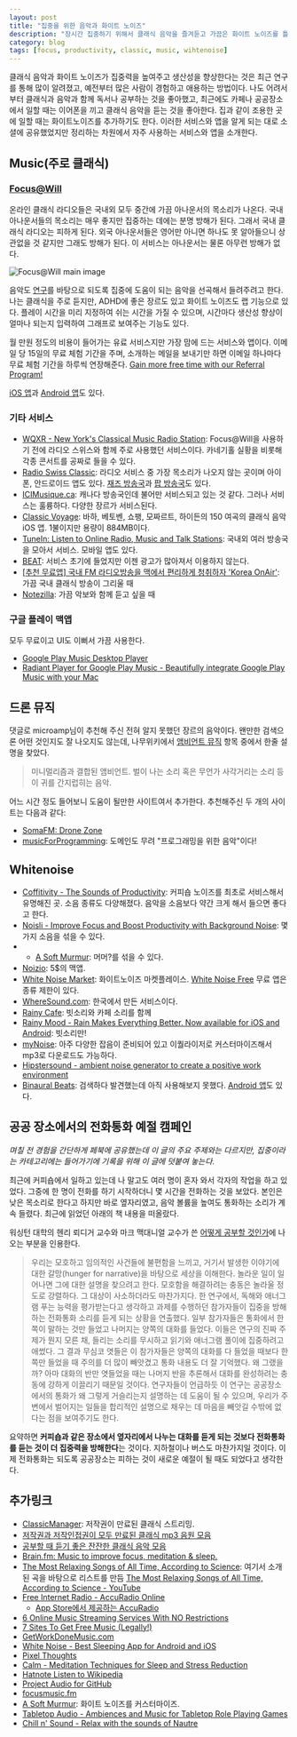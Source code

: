 ```yaml
---
layout: post
title: "집중을 위한 음악과 화이트 노이즈"
description: "장시간 집중하기 위해서 클래식 음악을 즐겨듣고 가끔은 화이트 노이즈를 틀어놓고 일하곤 한다. 즐겨 찾는 서비스와 앱을 정리한다"
category: blog
tags: [focus, productivity, classic, music, wihtenoise]
---
```


클래식 음악과 화이트 노이즈가 집중력을 높여주고 생산성을 향상한다는 것은 최근 연구를 통해 많이 알려졌고, 예전부터 많은 사람이 경험하고 애용하는 방법이다. 나도 어려서부터 클래식과 음악과 함께 독서나 공부하는 것을 좋아했고, 최근에도 카페나 공공장소에서 일할 때는 이어폰을 끼고 클래식 음악을 듣는 것을 좋아한다. 집과 같이 조용한 곳에 일할 때는 화이트노이즈를 추가하기도 한다. 이러한 서비스와 앱을 알게 되는 대로 소셜에 공유했었지만 정리하는 차원에서 자주 사용하는 서비스와 앱을 소개한다.

## Music(주로 클래식)

### [Focus@Will](https://www.focusatwill.com/)

온라인 클래식 라디오들은 국내외 모두 중간에 가끔 아나운서의 목소리가 나온다. 국내 아나운서들의 목소리는 매우 좋지만 집중하는 데에는 분명 방해가 된다. 그래서 국내 클래식 라디오는 피하게 된다. 외국 아나운서들은 영어만 아니면 하나도 못 알아들으니 상관없을 것 같지만 그래도 방해가 된다. 이 서비스는 아나운서는 물론 아무런 방해가 없다.

![Focus@Will main image](https://www.focusatwill.com/wp-content/uploads/2015/12/imac3.png)

음악도 [연구](https://www.focusatwill.com/the-science-behind-music-for-concentration-and-focus/)를 바탕으로 되도록 집중에 도움이 되는 음악을 선곡해서 들려주려고 한다. 나는 클래식을 주로 듣지만, ADHD에 좋은 장르도 있고 화이트 노이즈도 랩 기능으로 있다. 플레이 시간을 미리 지정하여 쉬는 시간을 가질 수 있으며, 시간마다 생산성 향상이 얼마나 되는지 입력하여 그래프로 보여주는 기능도 있다.

월 만원 정도의 비용이 들어가는 유료 서비스지만 가장 맘에 드는 서비스와 앱이다. 이메일 당 15일의 무료 체험 기간을 주며, 소개하는 메일을 보내기만 하면 이메일 하나마다 무료 체험 기간을 하루씩 연장해준다. [Gain more free time with our Referral Program!](https://focusatwill.zendesk.com/hc/en-us/articles/207859976-Gain-more-free-time-with-our-Referral-Program-Update-)

[iOS 앱](https://itunes.apple.com/kr/app/focus-will/id638810714?mt=8)과 [Android 앱](https://play.google.com/store/apps/details?id=com.focusatwill.androidApp&hl=ko)도 있다.

### 기타 서비스

- [WQXR - New York's Classical Music Radio Station](http://www.wqxr.org/#!/): Focus@Will을 사용하기 전에 라디오 스위스와 함께 주로 사용했던 서비스이다. 카네기홀 실황을 비롯해 각종 콘서트를 공짜로 들을 수 있다.
- [Radio Swiss Classic](http://www.radioswissclassic.ch/en/): 라디오 서비스 중 가장 목소리가 나오지 않는 곳이며 아이폰, 안드로이드 앱도 있다. [재즈 방송국](http://www.radioswissjazz.ch/en)과 [팝 방송국](http://www.radioswisspop.ch/en)도 있다.
- [ICIMusique.ca](http://www.icimusique.ca/#!genre/classique): 캐나다 방송국인데 불어만 서비스되고 있는 것 같다. 그러나 서비스는 훌륭하다. 다양한 장르가 서비스된다.
- [Classic Voyage](https://itunes.apple.com/us/app/classic-voyage/id389974831?mt=8&ign-mpt=uo%3D4): 바하, 베토벤, 쇼팽, 모짜르트, 하이든의 150 여곡의 클래식 음악 iOS 앱. 1불이지만 용량이 884MB이다.
- [TuneIn: Listen to Online Radio, Music and Talk Stations](http://tunein.com/): 국내외 여러 방송국을 모아서 서비스. 모바일 앱도 있다.
- [BEAT](https://beatpacking.com/): 서비스 초기에 들었지만 이젠 광고가 많아져서 이용하지 않는다.
- [[추천 무료앱] 국내 FM 라디오방송을 맥에서 편리하게 청취하자 'Korea OnAir'](http://macnews.tistory.com/3969): 가끔 국내 클래식 방송이 그리울 때
- [Notezilla](http://www.notezilla.io/library): 가끔 악보와 함께 듣고 싶을 때

### 구글 플레이 맥앱

모두 무료이고 UI도 이뻐서 가끔 사용한다.

- [Google Play Music Desktop Player](http://www.googleplaymusicdesktopplayer.com/)
- [Radiant Player for Google Play Music - Beautifully integrate Google Play Music with your Mac](http://radiant-player.github.io/radiant-player-mac/)

## 드론 뮤직

댓글로 microamp님이 추천해 주신 전혀 알지 못했던 장르의 음악이다. 왠만한 검색으론 어떤 것인지도 잘 나오지도 않는데, 나무위키에서 [앰비언트 뮤직](https://namu.wiki/w/%EC%95%B0%EB%B9%84%EC%96%B8%ED%8A%B8%20%EB%AE%A4%EC%A7%81#s-2.4) 항목 중에서 한줄 설명을 찾았다.

>미니멀리즘과 결합된 앰비언트. 벌이 나는 소리 혹은 무언가 사각거리는 소리 등이 귀를 간지럽히는 음악.

어느 시간 정도 들어보니 도움이 될만한 사이트여서 추가한다. 추천해주신 두 개의 사이트는 다음과 같다:

- [SomaFM: Drone Zone](http://somafm.com/dronezone/)
- [musicForProgramming](http://musicforprogramming.net/): 도메인도 무려 "프로그래밍을 위한 음악"이다!

## Whitenoise

- [Coffitivity - The Sounds of Productivity](https://coffitivity.com/): 커피숍 노이즈를 최초로 서비스해서 유명해진 곳. 소음 종류도 다양해졌다. 음악을 소음보다 약간 크게 해서 들으면 좋다고 한다.
- [Noisli - Improve Focus and Boost Productivity with Background Noise](http://www.noisli.com/): 몇 가지 소음을 섞을 수 있다.
- - [A Soft Murmur](http://asoftmurmur.com/): 머머?를 섞을 수 있다.
- [Noizio](https://itunes.apple.com/us/app/noizio/id928871589): 5$의 맥앱.
- [White Noise Market](http://whitenoisemarket.com/): 화이트노이즈 마켓플레이스. [White Noise Free](https://itunes.apple.com/us/app/white-noise-free/id431364704?mt=12&ign-mpt=uo%3D4) 무료 앱은 종류 제한이 있다.
- [WhereSound.com](http://wheresound.com/): 한국에서 만든 서비스이다.
- [Rainy Cafe](http://rainycafe.com/): 빗소리와 카페 소리를 함께
- [Rainy Mood - Rain Makes Everything Better. Now available for iOS and Android](https://rainymood.com/): 빗소리만!
- [myNoise](https://mynoise.net/): 아주 다양한 잡음이 준비되어 있고 이퀄라이저로 커스터마이즈해서 mp3로 다운로드도 가능하다.
- [Hipstersound - ambient noise generator to create a positive work environment](http://hipstersound.com/)
- [Binaural Beats](https://itunes.apple.com/us/app/binaural-beats/id597146594?mt=8): 검색하다 발견했는데 아직 사용해보지 못했다. [Android 앱](https://play.google.com/store/apps/details?id=com.ihunda.android.binauralbeat)도 있다.

## 공공 장소에서의 전화통화 예절 캠페인

*며칠 전 경험을 간단하게 페북에 공유했는데 이 글의 주요 주제와는 다르지만, 집중이라는 카테고리에는 들어가기에 기록을 위해 이 글에 덧붙여 놓는다.*

최근에 커피숍에서 일하고 있는데 나 말고도 여러 명이 혼자 와서 각자의 작업을 하고 있었다. 그중에 한 명이 전화를 하기 시작하더니 몇 시간을 전화하는 것을 보았다. 본인은 낮은 목소리로 한다고 하지만 바로 옆자리였고, 음악 볼륨을 높여도 통화하는 소리가 계속 들렸다. 최근에 읽었던 아래의 책 내용을 떠올랐다.

워싱턴 대학의 헨리 뢰디거 교수와 마크 맥대니얼 교수가 쓴 [어떻게 공부할 것인가](http://ridibooks.com/v2/Detail?id=593000432&_s=ins&_q=%25EC%2596%25B4%25EB%2596%25BB%25EA%25B2%258C)에 나오는 부분을 인용한다.

>우리는 모호하고 임의적인 사건들에 불편함을 느끼고, 거기서 발생한 이야기에 대한 갈망(hunger for narrative)을 바탕으로 세상을 이해한다. 놀라운 일이 일어나면 그에 대한 설명을 찾으려고 한다. 모호함을 해결하려는 충동은 놀라울 정도로 강렬하다. 그 대상이 사소하더라도 마찬가지다. 한 연구에서, 독해와 애너그램 푸는 능력을 평가받는다고 생각하고 과제를 수행하던 참가자들이 집중을 방해하는 전화통화 소리를 듣게 되는 상황을 연출했다. 일부 참가자들은 통화에서 한쪽이 말하는 것만 들었고 나머지는 양쪽의 대화를 들었다. 이들은 연구의 진짜 주제가 뭔지 모른 채, 들리는 소리를 무시하고 읽기와 애너그램 풀이에 집중하려고 애썼다. 그 결과 무심코 엿들은 이 참가자들은 양쪽의 대화를 다 들었을 때보다 한쪽만 들었을 때 주의를 더 많이 빼앗겼고 통화 내용도 더 잘 기억했다. 왜 그랬을까? 아마 대화의 반만 엿들었을 때는 나머지 반을 추론해서 대화를 완성하려는 충동에 강하게 이끌리기 때문일 것이다. 연구자들이 언급하듯 이 연구는 공공장소에서의 통화가 왜 그렇게 거슬리는지 설명하는 데 도움이 될 수 있으며, 우리가 주변에서 벌어지는 일들을 합리적인 설명으로 채우는 데 마음을 빼앗길 수밖에 없다는 점을 보여주기도 한다.

요약하면 **커피숍과 같은 장소에서 옆자리에서 나누는 대화를 듣게 되는 것보다 전화통화를 듣는 것이 더 집중력을 방해한다**는 것이다. 지하철이나 버스도 마찬가지일 것이다. 이제 전화통화는 되도록 공공장소는 피하는 것이 새로운 예절이 될 때도 되었다고 생각한다.

## 추가링크

* [ClassicManager](https://classicmanager.com/): 저작권이 만료된 클래식 스트리밍.
* [저작권과 저작인접권이 모두 만료된 클래식 mp3 음원 모음](http://www.kkacl.com/md)
* [공부할 때 듣기 좋은 잔잔한 클래식 음악 모음](http://blog.naver.com/beeman11/220331507676)
* [Brain.fm: Music to improve focus, meditation & sleep.](https://www.brain.fm/)
* [The Most Relaxing Songs of All Time, According to Science](http://www.makeuseof.com/tag/most-relaxing-songs-all-time-science/): 여기서 소개된 곡을 바탕으로 리스트를 만듬 [The Most Relaxing Songs of All Time, According to Science - YouTube](https://www.youtube.com/watch?v=UfcAVejslrU&list=PLJo4bCJLQXO7TTGpwZ4y0WgQR-98mQS64)
* [Free Internet Radio - AccuRadio Online](http://www.accuradio.com/)
    * [App Store에서 제공하는 AccuRadio](https://itunes.apple.com/kr/app/accuradio-free-music-radio/id351425453?mt=8)
* [6 Online Music Streaming Services With NO Restrictions](http://www.makeuseof.com/tag/7-online-music-streaming-services-restrictions/)
* [7 Sites To Get Free Music (Legally!)](http://www.makeuseof.com/tag/where-to-get-free-music-legally/)
* [GetWorkDoneMusic.com](http://getworkdonemusic.com/)
* [White Noise - Best Sleeping App for Android and iOS](http://www.tmsoft.com/white-noise/)
* [Pixel Thoughts](http://www.pixelthoughts.co/)
* [Calm - Meditation Techniques for Sleep and Stress Reduction](https://www.calm.com/)
* [Hatnote Listen to Wikipedia](http://listen.hatnote.com/)
* [Project Audio for GitHub](https://github.audio/)
* [focusmusic.fm](https://focusmusic.fm/)
* [A Soft Murmur](http://asoftmurmur.com/): 화이트 노이즈를 커스터마이즈.
* [Tabletop Audio - Ambiences and Music for Tabletop Role Playing Games](http://tabletopaudio.com/)
* [Chill n' Sound - Relax with the sounds of Nautre](http://chillnsound.petrovicstefan.rs/)
